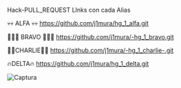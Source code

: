 Hack-PULL_REQUEST LInks con cada Alias


💀💀 ALFA 💀💀
https://github.com/j1mura/hg_1_alfa.git


🐱‍🐉🌌 BRAVO 🐱‍🐉🌌
https://github.com/j1mura/-hg_1_bravo.git


👾👾CHARLIE👾👾
https://github.com/j1mura/-hg_1_charlie-.git


🔥DELTA🔥
https://github.com/j1mura/hg_1_delta.git




![Captura](https://github.com/user-attachments/assets/c0568f08-7ef8-4449-8fe9-3ef0723bbd82)
